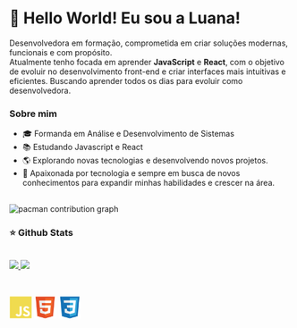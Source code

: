 # **🩷 Hello World! Eu sou a Luana!**

Desenvolvedora em formação, comprometida em criar soluções modernas, funcionais e com propósito.  
Atualmente tenho focada em aprender **JavaScript** e **React**, com o objetivo de evoluir no desenvolvimento front-end e criar interfaces mais intuitivas e eficientes.
Buscando aprender todos os dias para evoluir como desenvolvedora.

### **Sobre mim**

- 🎓 Formanda em Análise e Desenvolvimento de Sistemas
- 📚 Estudando Javascript e React
- 🌎 Explorando novas tecnologias e desenvolvendo novos projetos.
- 🩷 Apaixonada por tecnologia e sempre em busca de novos conhecimentos para expandir minhas habilidades e crescer na área.

##

<picture>
  <source media="(prefers-color-scheme: dark)" srcset="https://raw.githubusercontent.com/LuanaMagnusBonho/LuanaMagnusBonho/output/pacman-contribution-graph-dark.svg">
  <source media="(prefers-color-scheme: light)" srcset="https://raw.githubusercontent.com/LuanaMagnusBonho/LuanaMagnusBonho/output/pacman-contribution-graph.svg">
  <img alt="pacman contribution graph" src="https://raw.githubusercontent.com/LuanaMagnusBonho/LuanaMagnusBonho/output/pacman-contribution-graph.svg">
</picture>


### **⭐ Github Stats**
<br>
<div>
  <a href="https://github.com/LuanaMagnusBonho">
  <img height="180em" src="https://github-readme-stats.vercel.app/api?username=luanamagnusbonho&show_icons=true&theme=bear&include_all_comits=true&count_private=true">
  <img height="180em" src="https://github-readme-stats.vercel.app/api/top-langs/?username=luanamagnusbonho&layout=compact&langs_count=16&theme=bear">
  </a>
</div>

##

<div style="display: inline_block"><br>
  <img align="center" alt="luana-Js" height="40" width="40" src="https://raw.githubusercontent.com/devicons/devicon/master/icons/javascript/javascript-plain.svg">
  <img align="center" alt="luana-HTML" height="40"  width="40" src="https://raw.githubusercontent.com/devicons/devicon/master/icons/html5/html5-original.svg">
  <img align="center" alt="luana-CSS" height="40" width="40" src="https://raw.githubusercontent.com/devicons/devicon/master/icons/css3/css3-original.svg">
</div>

